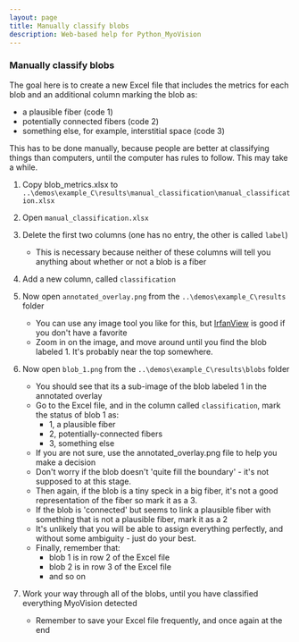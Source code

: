 ```yaml
---
layout: page
title: Manually classify blobs
description: Web-based help for Python_MyoVision
---
```


### Manually classify blobs

The goal here is to create a new Excel file that includes the metrics for each blob and an additional column marking the blob as:
  + a plausible fiber (code 1)
  + potentially connected fibers (code 2)
  + something else, for example, interstitial space (code 3)

This has to be done manually, because people are better at classifying things than computers, until the computer has rules to follow. This may take a while.

1. Copy blob_metrics.xlsx to `..\demos\example_C\results\manual_classification\manual_classification.xlsx`

1. Open `manual_classification.xlsx`

1. Delete the first two columns (one has no entry, the other is called `label`)
   + This is necessary because neither of these columns will tell you anything about whether or not a blob is a fiber

1. Add a new column, called `classification`

1. Now open `annotated_overlay.png` from the `..\demos\example_C\results` folder
   + You can use any image tool you like for this, but [IrfanView](http://www.irfanview.com) is good if you don't have a favorite
   + Zoom in on the image, and move around until you find the blob labeled 1. It's probably near the top somewhere.

1. Now open `blob_1.png` from the `..\demos\example_C\results\blobs` folder
   + You should see that its a sub-image of the blob labeled 1 in the annotated overlay
   + Go to the Excel file, and in the column called `classification`, mark the status of blob 1 as:
     + 1, a plausible fiber
     + 2, potentially-connected fibers
     + 3, something else
   + If you are not sure, use the annotated_overlay.png file to help you make a decision
   + Don't worry if the blob doesn't 'quite fill the boundary' - it's not supposed to at this stage.
   + Then again, if the blob is a tiny speck in a big fiber, it's not a good representation of the fiber so mark it as a 3.
   + If the blob is 'connected' but seems to link a plausible fiber with something that is not a plausible fiber, mark it as a 2
   + It's unlikely that you will be able to assign everything perfectly, and without some ambiguity - just do your best.
   + Finally, remember that:
     + blob 1 is in row 2 of the Excel file
     + blob 2 is in row 3 of the Excel file
     + and so on

1. Work your way through all of the blobs, until you have classified everything MyoVision detected
   + Remember to save your Excel file frequently, and once again at the end 
   

